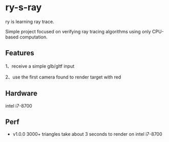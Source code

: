 # ry-s-ray
ry is learning ray trace.

Simple project focused on verifying ray tracing algorithms using only CPU-based computation.

## Features

1、receive a simple glb/gltf input

2、use the first camera found to render target with red 

## Hardware

 intel i7-8700

## Perf

- v1.0.0 3000+ triangles take about 3 seconds to render on intel i7-8700





